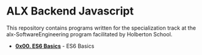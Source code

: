 # ALX Backend Javascript
This repository contains programs written for the specialization track at the alx-SoftwareEngineering program facilitated by Holberton School.

- **[0x00. ES6 Basics](./0x00-ES6_basic/)** - ES6 Basics
